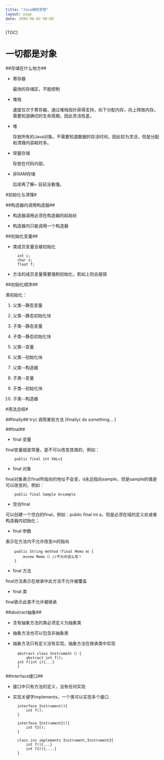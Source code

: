 ```yaml
---
title: "Java编程思想"
layout: page
date: 2099-06-02 00:00
---
```

[TOC]

# 一切都是对象 #
##存储在什么地方##

* 寄存器

	最快的存储区，不能控制

* 堆栈

	速度仅次于寄存器，通过堆栈指针获得支持，向下分配内存，向上释放内存。需要知道确切的生命周期，因此灵活性差。

* 堆

	存放所有的Java对象。不需要知道数据的存活时间，因此较为灵活，但是分配和清理内容耗时多。

* 常量存储

	存放在代码内部。

* 非RAM存储

	后续再了解~ 目前没看懂。

#初始化与清理#

##构造器内调用构造器##

* 构造器调用必须在构造器的起始处

* 构造器内只能调用一个构造器

##初始化变量##

* 类成员变量会被初始化

		int i;
		char s;
		float f;

* 方法的成员变量需要强制初始化，若如上则会报错

##初始化顺序##

类初始化：

1. 父类--静态变量

2. 父类--静态初始化块

3. 子类--静态变量

4. 子类--静态初始化块

5. 父类--变量

6. 父类--初始化块

7. 父类--构造器

8. 子类--变量

9. 子类--初始化块

10. 子类--构造器

#用法总结#

##finally##
		try{
			调用某些方法
			}finally{
				do something...
			}

##final##

* final 变量

final变量就是常量，是不可以改变其值的，例如：

		public final int VAL=1

* final 对象

final对象表示final所指向的地址不会变，d永远指向sample，但是sample的值是可以改变的，例如：

		public final Sample d=sample

* 空白final

可以创建一个空白的final，例如：public final int a，但是必须在域的定义处或者构造器内初始化；

* final 参数

表示在方法内不允许改变m的指向

		public String method（final Memo m）{
			m=new Memo（）//不允许这么写！
		}

* final 方法

final方法表示在继承中此方法不允许被覆盖

* final 类

final表示此类不允许被继承

##abstract抽象##

* 含有抽象方法的类必须定义为抽象类

* 抽象方法也可以包含非抽象类

* 抽象方法只有定义没有实现，抽象方法在继承类中实现

		abstract class Instrument（）{
			abstract int f();
		int f(int i){...}
		}

##interface接口##

*	接口中只有方法的定义，没有任何实现

* 实现关键字implements，一个类可以实现多个接口

		interface Instrument(){
			int f();
		}

		interface Instrument2(){
			int f2();
		}

		class ins implements Instrument,Instrument2{
			int f(){...}
			int f2(){....}
		}
